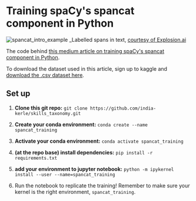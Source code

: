 # Training spaCy's spancat component in Python

![spancat_intro_example](https://user-images.githubusercontent.com/46863334/194313699-954576ce-3bf3-4e77-98be-a17e900b4dee.png)
_Labelled spans in text, [courtesy of Explosion.ai](https://explosion.ai/blog/spancat)

The code behind [this medium article on training spaCy's spancat component in Python](https://medium.com/all-you-can-heat/developing-a-heat-pump-installer-proximity-indicator-6188e321f709).

To download the dataset used in this article, sign up to kaggle and [download the .csv dataset here](https://www.kaggle.com/datasets/debasisdotcom/name-entity-recognition-ner-dataset). 


## Set up

1. **Clone this git repo:** `git clone https://github.com/india-kerle/skills_taxonomy.git`
2. **Create your conda environment:** `conda create --name spancat_training`
3. **Activate your conda environment:** `conda activate spancat_training` 
4. **(at the repo base) install dependencies:** `pip install -r requirements.txt`
5. **add your environment to jupyter notebook:** `python -m ipykernel install --user --name=spancat_training`

6. Run the notebook to replicate the training! Remember to make sure your kernel is the right environment, `spancat_training`.  
